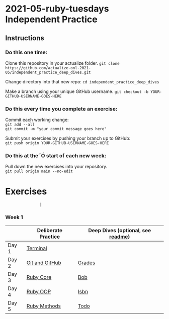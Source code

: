 # 2021-05-ruby-tuesdays Independent Practice

## Instructions

### Do this one time:

Clone this repository in your actualize folder.
`git clone https://github.com/actualize-onl-2021-05/independent_practice_deep_dives.git`

Change directory into that new repo:
`cd independent_practice_deep_dives`

Make a branch using your unique GitHub username.
`git checkout -b YOUR-GITHUB-USERNAME-GOES-HERE`

### Do this every time you complete an exercise:

Commit each working change:  
`git add --all`  
`git commit -m "your commit message goes here"`

Submit your exercises by pushing your branch up to GitHub:  
`git push origin YOUR-GITHUB-USERNAME-GOES-HERE`

### Do this at the˝Ó start of each new week:

Pull down the new exercises into your repository.  
`git pull origin main --no-edit`

# Exercises
                   |

### Week 1

|       | Deliberate Practice       | Deep Dives (optional, see [readme](DEEPDIVES_README.md)) |
| ----- | ------------------------------------ | -------------------------------------------------------- |
| Day 1 | [Terminal](w01/terminal)             |                                                          |
| Day 2 | [Git and GitHub](w01/git_and_github) | [Grades](w01/grades)                                     |
| Day 3 | [Ruby Core](w01/ruby_core)           | [Bob](w01/bob)                                           |
| Day 4 | [Ruby OOP](w01/ruby_oop)             | [Isbn](w01/isbn)                                         |
| Day 5 | [Ruby Methods](w01/ruby_methods)     | [Todo](w01/todo)                                         |
